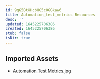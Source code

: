 ```yaml
---
id: 9qG5BtXHcbHG5c0GGkaw6
title: Automation_test_metrics Resources
desc: ''
updated: 1645225706386
created: 1645225706386
stub: false
isDir: true
---
```

## Imported Assets
- [Automation Test Metrics.jpg](/assets/automation-test-metrics.jpg)
